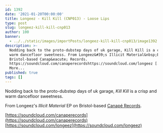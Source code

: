 ```yaml
---
id: 1392
date: '2021-01-20T00:00:00'
title: Longeez - Kill Kill (CNP013) - Loose Lips
type: post
slug: longeez-kill-kill-cnp013
author: 100
banner:
  - ../../static/images/importPosts/longeez-kill-kill-cnp013/image1392.jpeg
description: >-
  Nodding back to the proto-dubstep days of uk garage, Kill Kill is a crisp and
  warm dancefloor sweetness. From Longeez&#39;s Illicit Material&nbsp;EP on
  Bristol-based Canap&eacute; Records.
  https://soundcloud.com/canaperecordshttps://soundcloud.com/longeez [...]Read
  More...
published: true
tags: []
---
```

Nodding back to the proto-dubstep days of uk garage, _Kill Kill_ is a crisp and warm dancefloor sweetness.

From Longeez's _Illicit Material_ EP on Bristol-based [Canapé Records](https://canape-records.bandcamp.com).

[https://soundcloud.com/canaperecords](https://soundcloud.com/canaperecords)  
[https://soundcloud.com/longeez](https://soundcloud.com/longeez)